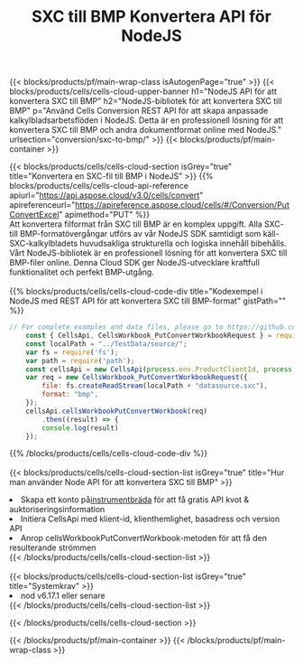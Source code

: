 ﻿---
title:  SXC till BMP Konvertera API för NodeJS
description:  Använder Aspose.Cells Cloud SDK för NodeJS för att konvertera fil i SXC-format till fil i BMP-format.
url: /sv/nodejs/conversion/sxc-to-bmp/
---
{{< blocks/products/pf/main-wrap-class isAutogenPage="true" >}}
{{< blocks/products/cells/cells-cloud-upper-banner h1="NodeJS API för att konvertera SXC till BMP" h2="NodeJS-bibliotek för att konvertera SXC till BMP" p="Använd Cells Conversion REST API för att skapa anpassade kalkylbladsarbetsflöden i NodeJS. Detta är en professionell lösning för att konvertera SXC till BMP och andra dokumentformat online med NodeJS." urlsection="conversion/sxc-to-bmp/" >}}
{{< blocks/products/pf/main-container >}}

{{< blocks/products/cells/cells-cloud-section isGrey="true" title="Konvertera en SXC-fil till BMP i NodeJS" >}}
{{% blocks/products/cells/cells-cloud-api-reference apiurl="https://api.aspose.cloud/v3.0/cells/convert" apireferenceurl="https://apireference.aspose.cloud/cells/#/Conversion/PutConvertExcel" apimethod="PUT" %}}
<br/>
Att konvertera filformat från SXC till BMP är en komplex uppgift. Alla SXC- till BMP-formatövergångar utförs av vår NodeJS SDK samtidigt som käll-SXC-kalkylbladets huvudsakliga strukturella och logiska innehåll bibehålls. Vårt NodeJS-bibliotek är en professionell lösning för att konvertera SXC till BMP-filer online. Denna Cloud SDK ger NodeJS-utvecklare kraftfull funktionalitet och perfekt BMP-utgång.
<br/>
<br/>
{{% blocks/products/cells/cells-cloud-code-div title="Kodexempel i NodeJS med REST API för att konvertera SXC till BMP-format" gistPath="" %}}
 
```js
// For complete examples and data files, please go to https://github.com/aspose-cells-cloud/aspose-cells-cloud-node/
    const { CellsApi, CellsWorkbook_PutConvertWorkbookRequest } = require("asposecellscloud");
    const localPath = "../TestData/source/";
    var fs = require('fs');
    var path = require('path');
    const cellsApi = new CellsApi(process.env.ProductClientId, process.env.ProductClientSecret);
    var req = new CellsWorkbook_PutConvertWorkbookRequest({
        file: fs.createReadStream(localPath + "datasource.sxc"),
        format: "bmp",
    });
    cellsApi.cellsWorkbookPutConvertWorkbook(req)
        .then((result) => {
        console.log(result)
    });
```
 
{{% /blocks/products/cells/cells-cloud-code-div %}}
<br/>
<br/>
{{< blocks/products/cells/cells-cloud-section-list isGrey="true" title="Hur man använder Node API för att konvertera SXC till BMP" >}}
<li> Skapa ett konto på<a href="https://dashboard.aspose.cloud/">instrumentbräda</a> för att få gratis API kvot & auktoriseringsinformation</li>
<li>Initiera CellsApi med klient-id, klienthemlighet, basadress och version API</li>
<li>Anrop cellsWorkbookPutConvertWorkbook-metoden för att få den resulterande strömmen</li>
{{< /blocks/products/cells/cells-cloud-section-list >}}
<br/>
<br/>
{{< blocks/products/cells/cells-cloud-section-list isGrey="true" title="Systemkrav" >}}
<li>nod v6.17.1 eller senare</li>
{{< /blocks/products/cells/cells-cloud-section-list >}}

{{< /blocks/products/cells/cells-cloud-section >}}

{{< /blocks/products/pf/main-container >}}
{{< /blocks/products/pf/main-wrap-class >}}
